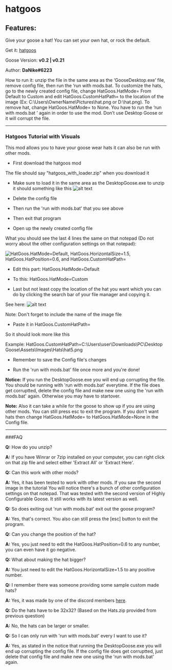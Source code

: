 # hatgoos

## Features:
Give your goose a hat! You can set your own hat, or rock the default.

Get it: [hatgoos](https://cdn.discordapp.com/attachments/672363951232778251/673005959211253781/hatgoos_with_loader.zip)

Goose Version: **v0.2 \| v0.21**

Author: **DaNike#6223**

How to run it: unzip the file in the same area as the ‘GooseDesktop.exe’ file, 
remove config file, then run the ‘run with mods.bat. 
To customize the hats, go to the newly created config file, 
change HatGoos.HatMode= From Default to Custom and 
edit HatGoos.CustomHatPath= to the location of the image 
(Ex: C:\Users\OwnerName\Pictures\hat.png or D:\hat.png). 
To remove hat, change HatGoos.HatMode= to None. 
You have to run the ‘run with mods.bat ’ again in order to use the mod. 
Don’t use Desktop Goose or it will corrupt the file.

---

### Hatgoos Tutorial with Visuals
This mod allows you to have your goose wear hats it can also be run with other mods.

* First download the hatgoos mod

The file should say "hatgoos_with_loader.zip" when you download it

* Make sure to load it in the same area as the DesktopGoose.exe to unzip it should something like this
![alt text](https://cdn.discordapp.com/attachments/672263146240737280/673282204100460554/unknown.png)

* Delete the config file

* Then run the 'run with mods.bat' that you see above

* Then exit that program

* Open up the newly created config file

What you should see the last 4 lines the same on that notepad (Do not worry about the other configuration settings on that notepad):

![HatGoos.HatMode=Default, HatGoos.HorizontalSize=1.5, HatGoos.HatPosition=0.6, and HatGoos.CustomHatPath=](https://cdn.discordapp.com/attachments/672263146240737280/673283260335521812/unknown.png "The last 4 line is what should show on your notepad")

* Edit this part:
HatGoos.HatMode=Default

* To this:
HatGoos.HatMode=Custom

* Last but not least copy the location of the hat you want which you can do by clicking the search bar of your file manager and copying it.

See here:
![alt text](https://cdn.discordapp.com/attachments/672554163925942328/673297535464505381/unknown.png "The bar that lists out the section you are currently in for your file manager click that")

Note: Don't forget to include the name of the image file

* Paste it in HatGoos.CustomHatPath= 

So it should look more like this

Example:
HatGoos.CustomHatPath=C:\Users\user\Downloads\PC\Desktop Goose\Assets\Images\Hats\hat5.png

* Remember to save the Config file's changes

* Run the 'run with mods.bat' file once more and you're done!

**Notice:** If you run the DesktopGoose.exe you will end up corrupting the file. You should be running with 'run with mods.bat' everytime. If the file does get corruptted, delete the config file and make new one using the 'run with mods.bat' again. Otherwise you may have to startover.

**Note:** Also it can take a while for the goose to show up if you are using other mods. You can still press esc to exit the program. If you don't want hats then change HatGoos.HatMode= to HatGoos.HatMode=None in the Config file.

---

###FAQ

**Q:** How do you unzip?

**A:** If you have Winrar or 7zip installed on your computer, you can right click on that zip file and select either 'Extract All' or 'Extract Here'.

**Q:** Can this work with other mods?

**A:** Yes, it has been tested to work with other mods. If you saw the second image in the tutorial You will notice there's a bunch of other configuration settings on that notepad. That was tested with the second version of Highly Configurable Goose. It still works with its latest version as well.

**Q:** So does exiting out 'run with mods.bat' exit out the goose program?

**A:** Yes, that's correct. You also can still press the [esc] button to exit the program.

**Q:** Can you change the position of the hat?

**A:** Yes, you just need to edit the HatGoos.HatPosition=0.6 to any number, you can even have it go negative.

**Q:** What about making the hat bigger?

**A:** You just need to edit the HatGoos.HorizontalSize=1.5 to any positive number.

**Q:** I remember there was someone providing some sample custom made hats?

**A:** Yes, it was made by one of the discord members [here](https://cdn.discordapp.com/attachments/672263146240737280/673426615228825600/Hats.zip).

**Q:** Do the hats have to be 32x32? (Based on the Hats.zip provided from previous question)

**A:** No, the hats can be larger or smaller.

**Q:** So I can only run with 'run with mods.bat' every I want to use it?

**A:** Yes, as stated in the notice that running the DesktopGoose.exe you will end up corrupting the config file. If the config file does get corruptted, just delete that config file and make new one using the 'run with mods.bat' again.
